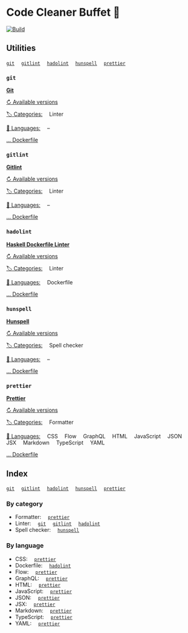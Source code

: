 # Code Cleaner Buffet 🍜

[![Build](https://img.shields.io/travis/evolutics/code-cleaner-buffet.svg)](https://travis-ci.org/evolutics/code-cleaner-buffet)

## Utilities

[`git`](#git)&emsp;
[`gitlint`](#gitlint)&emsp;
[`hadolint`](#hadolint)&emsp;
[`hunspell`](#hunspell)&emsp;
[`prettier`](#prettier)&emsp;

### `git`

[**Git**](https://git-scm.com)

[↻ Available versions](https://pkgs.alpinelinux.org/packages?name=git&branch=v3.10)

[🏷 Categories:](#by-category)
&emsp;Linter

[📜 Languages:](#by-language)
&emsp;–

[… Dockerfile](dishes/git/Dockerfile)

### `gitlint`

[**Gitlint**](http://jorisroovers.github.io/gitlint)

[↻ Available versions](https://pypi.org/project/gitlint/#history)

[🏷 Categories:](#by-category)
&emsp;Linter

[📜 Languages:](#by-language)
&emsp;–

[… Dockerfile](dishes/gitlint/Dockerfile)

### `hadolint`

[**Haskell Dockerfile Linter**](https://github.com/hadolint/hadolint)

[↻ Available versions](https://github.com/hadolint/hadolint/releases)

[🏷 Categories:](#by-category)
&emsp;Linter

[📜 Languages:](#by-language)
&emsp;Dockerfile

[… Dockerfile](dishes/hadolint/Dockerfile)

### `hunspell`

[**Hunspell**](https://hunspell.github.io)

[↻ Available versions](https://pkgs.alpinelinux.org/packages?name=hunspell&branch=v3.10)

[🏷 Categories:](#by-category)
&emsp;Spell checker

[📜 Languages:](#by-language)
&emsp;–

[… Dockerfile](dishes/hunspell/Dockerfile)

### `prettier`

[**Prettier**](https://prettier.io)

[↻ Available versions](https://yarnpkg.com/en/package/prettier#changelog)

[🏷 Categories:](#by-category)
&emsp;Formatter

[📜 Languages:](#by-language)
&emsp;CSS
&emsp;Flow
&emsp;GraphQL
&emsp;HTML
&emsp;JavaScript
&emsp;JSON
&emsp;JSX
&emsp;Markdown
&emsp;TypeScript
&emsp;YAML

[… Dockerfile](dishes/prettier/Dockerfile)

## Index

[`git`](#git)&emsp;
[`gitlint`](#gitlint)&emsp;
[`hadolint`](#hadolint)&emsp;
[`hunspell`](#hunspell)&emsp;
[`prettier`](#prettier)&emsp;

### By category

- Formatter:
  &emsp;[`prettier`](#prettier)
- Linter:
  &emsp;[`git`](#git)
  &emsp;[`gitlint`](#gitlint)
  &emsp;[`hadolint`](#hadolint)
- Spell checker:
  &emsp;[`hunspell`](#hunspell)

### By language

- CSS:
  &emsp;[`prettier`](#prettier)
- Dockerfile:
  &emsp;[`hadolint`](#hadolint)
- Flow:
  &emsp;[`prettier`](#prettier)
- GraphQL:
  &emsp;[`prettier`](#prettier)
- HTML:
  &emsp;[`prettier`](#prettier)
- JavaScript:
  &emsp;[`prettier`](#prettier)
- JSON:
  &emsp;[`prettier`](#prettier)
- JSX:
  &emsp;[`prettier`](#prettier)
- Markdown:
  &emsp;[`prettier`](#prettier)
- TypeScript:
  &emsp;[`prettier`](#prettier)
- YAML:
  &emsp;[`prettier`](#prettier)
